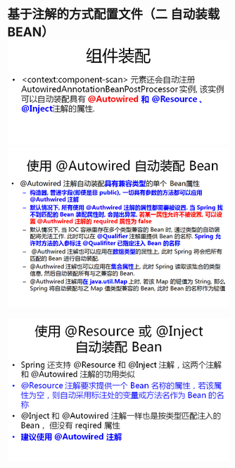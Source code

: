 # 基于注解的方式配置文件（二 自动装载BEAN）![](/assets/spring-13-1.png)![](/assets/spring-13-2.png)

![](/assets/spring-13-4.png)

